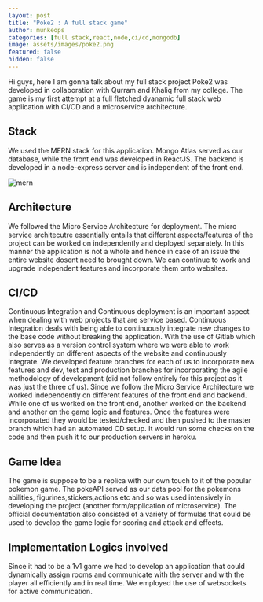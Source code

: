 ```yaml
---
layout: post
title: "Poke2 : A full stack game"
author: munkeops
categories: [full stack,react,node,ci/cd,mongodb]
image: assets/images/poke2.png
featured: false
hidden: false
---
```




Hi guys, here I am gonna talk about my full stack project Poke2 was developed in collaboration with Qurram and Khaliq from my college. The game is my first attempt at a full fletched dyanamic full stack web application with CI/CD and a microservice architecture. 

## Stack

We used the MERN stack for this application. Mongo Atlas served as our database, while the front end was developed in ReactJS. The backend is developed in a node-express server and is independent of the front end. 

![mern](https://blog.hyperiondev.com/wp-content/uploads/2018/09/Blog-Article-MERN-Stack.jpg)

## Architecture

We followed the Micro Service Architecture for deployment. The micro service architecutre essentially entails that different aspects/features of the project can be worked on independently and deployed separately. In this manner the application is not a whole and hence in case of an issue the entire website dosent need to brought down. We can continue to work and upgrade independent features and incorporate them onto websites.

## CI/CD

Continuous Integration and Continuous deployment is an important aspect when dealing with web projects that are service based. Continuous Integration deals with being able to continuously integrate new changes to the base code without breaking the application. With the use of Gitlab which also serves as a version control system where we were able to work independently on different aspects of the website and continuously integrate. We developed feature branches for each of us to incorporate new features and dev, test and production branches for incorporating the agile methodology of development (did not follow entirely for this project as it was just the three of us). Since we follow the Micro Service Architecture we worked independently on different features of the front end and backend. While one of us worked on the front end, another worked on the backend and another on the game logic and features. Once the features were incorporated they would be tested/checked and then pushed to the master branch which had an automated CD setup. It would run some checks on the code and then push it to our production servers in heroku. 

## Game Idea

The game is suppose to be a replica with our own touch to it of the popular pokemon game. The pokeAPI served as our data pool for the pokemons abilities, figurines,stickers,actions etc and so was used intensively in developing the project (another form/application of microservice). The official documentation also consisted of a variety of formulas that could be used to develop the game logic for scoring and attack and effects. 

## Implementation Logics involved

Since it had to be a 1v1 game we had to develop an application that could dynamically assign rooms and communicate with the server and with the player all efficiently and in real time. We employed the use of websockets for active communication. 



